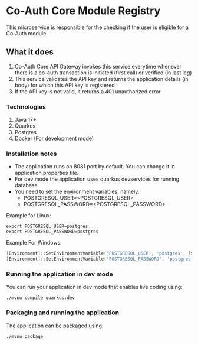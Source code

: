 # Co-Auth Core Module Registry

This microservice is responsible for the checking if the user is eligible for a Co-Auth module.

## What it does
1. Co-Auth Core API Gateway invokes this service everytime whenever there is a co-auth transaction is initiated (first call) or verified (in last leg)
2. This service validates the API key and returns the application details (in body) for which this API key is registered
3. If the API key is not valid, it returns a 401 unauthorized error

### Technologies
1. Java 17+
2. Quarkus
3. Postgres
4. Docker (For development mode)

### Installation notes
- The application runs on 8081 port by default. You can change it in application.properties file.
- For dev mode the application uses quarkus devservices for running database
- You need to set the environment variables, namely.
  - POSTGRESQL_USER=<POSTGRESQL_USER>
  - POSTGRESQL_PASSWORD=<POSTGRESQL_PASSWORD>

Example for Linux:
```shell script
export POSTGRESQL_USER=postgres
export POSTGRESQL_PASSWORD=postgres
```

Example For Windows:
```powershell
[Environment]::SetEnvironmentVariable('POSTGRESQL_USER', 'postgres', [System.EnvironmentVariableTarget]::Process)
[Environment]::SetEnvironmentVariable('POSTGRESQL_PASSWORD', 'postgres', [System.EnvironmentVariableTarget]::Process)
```

### Running the application in dev mode

You can run your application in dev mode that enables live coding using:
```shell script
./mvnw compile quarkus:dev
```

### Packaging and running the application

The application can be packaged using:
```shell script
./mvnw package
```

